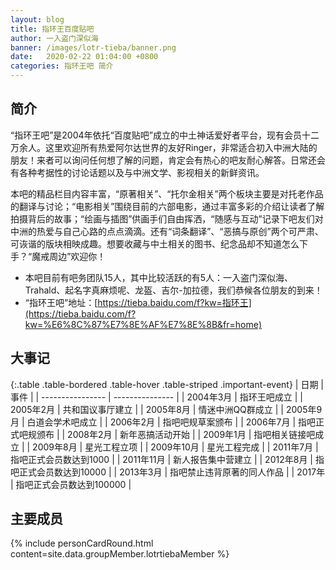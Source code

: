 ```yaml
---
layout: blog
title: 指环王百度贴吧
author: 一入盗门深似海
banner: /images/lotr-tieba/banner.png
date:   2020-02-22 01:04:00 +0800
categories: 指环王吧 简介
---
```


## 简介
“指环王吧”是2004年依托“百度贴吧”成立的中土神话爱好者平台，现有会员十二万余人。这里欢迎所有热爱阿尔达世界的友好Ringer，非常适合初入中洲大陆的朋友！来者可以询问任何想了解的问题，肯定会有热心的吧友耐心解答。日常还会有各种考据性的讨论话题以及与中洲文学、影视相关的新鲜资讯。

本吧的精品栏目内容丰富，“原著相关”、“托尔金相关”两个板块主要是对托老作品的翻译与讨论；“电影相关”围绕目前的六部电影，通过丰富多彩的介绍让读者了解拍摄背后的故事；“绘画与插图”供画手们自由挥洒，“随感与互动”记录下吧友们对中洲的热爱与自己心路的点点滴滴。还有“词条翻译”、“恶搞与原创”两个可严肃、可诙谐的版块相映成趣。想要收藏与中土相关的图书、纪念品却不知道怎么下手？“魔戒周边”欢迎你！

+ 本吧目前有吧务团队15人，其中比较活跃的有5人：一入盗门深似海、Trahald、起名字真麻烦呢、龙盔、吉尔-加拉德，我们恭候各位朋友的到来！
+ “指环王吧”地址：[https://tieba.baidu.com/f?kw=指环王](https://tieba.baidu.com/f?kw=%E6%8C%87%E7%8E%AF%E7%8E%8B&fr=home)

## 大事记

{:.table .table-bordered .table-hover .table-striped .important-event}
| 日期 | 事件 |
| ---------------- | --------------- |
| 2004年3月 | 指环王吧成立 |
| 2005年2月 | 共和国议事厅建立 |
| 2005年8月 | 情迷中洲QQ群成立 |
| 2005年9月 | 白道会学术吧成立 |
| 2006年2月 | 指吧吧规草案颁布 |
| 2006年7月 | 指吧正式吧规颁布 |
| 2008年2月 | 新年恶搞活动开始 |
| 2009年1月 | 指吧相关链接吧成立 |
| 2009年8月 | 星光工程立项 |
| 2009年10月 | 星光工程完成 |
| 2011年7月 | 指吧正式会员数达到1000 |
| 2011年11月 | 新人报告集中营建立 |
| 2012年8月 | 指吧正式会员数达到10000 |
| 2013年3月 | 指吧禁止违背原著的同人作品 |
| 2017年 | 指吧正式会员数达到100000 |


## 主要成员
<!-- 成员信息，通过导入personCard模板+组成员信息_data/groupMember/xxxx.yml -->
{% include personCardRound.html content=site.data.groupMember.lotrtiebaMember %}